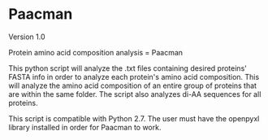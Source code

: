 # Paacman
Version 1.0

Protein amino acid composition analysis = Paacman

This python script will analyze the .txt files containing desired proteins'
FASTA info in order to analyze each protein's amino acid composition. This will
analyze the amino acid composition of an entire group of proteins that are
within the same folder. The script also analyzes di-AA sequences for all proteins.

This script is compatible with Python 2.7. The user must have the openpyxl
library installed in order for Paacman to work.
